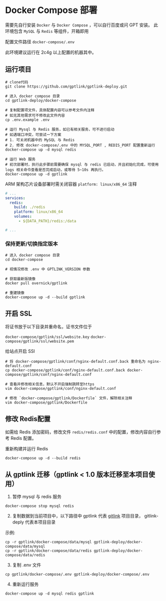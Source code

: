 # Docker Compose 部署

需要先自行安装 `Docker` 与 `Docker Compose` ，可以自行百度或问 GPT 安装。 此环境包含 `MySQL` 与 `Redis` 等组件，开箱即用

配置文件路径 `docker-compose/.env`

此环境建议运行在 2c4g 以上配置的机器其中。

## 运行项目

```shell
# clone代码
git clone https://github.com/gptlink/gptlink-deploy.git

# 进入 docker compose 目录
cd gptlink-deploy/docker-compose

# 复制配置项文件，具体配置内容可以参考文件内注释
# 如无其他需求可不修改此文件内容
cp .env.example .env

# 运行 Mysql 与 Redis 服务，如已有相关服务，可不进行启动
# 如遇端口冲突，可尝试一下方案
# 1. 可关闭机器中的 MySQL 与 Redis
# 2. 修改 docker-compose/.env 中的 MYSQL_PORT , REDIS_PORT 配置重新运行
docker-compose up -d mysql redis

# 运行 Web 服务
# 初次部署时，执行此步骤前需要确保 mysql 与 redis 已启动，并且初始化完成，可使用 logs 相关命令查看是否完成启动，或等待 5~10s 再执行。
docker-compose up -d gptlink
```

ARM 架构芯片设备部署时需关闭容器 `platform: linux/x86_64` 注释
```yaml
# ... 
services:
  redis:
    build: ./redis
    platform: linux/x86_64
    volumes:
      - ${DATA_PATH}/redis:/data

# ... 
```

### 保持更新/切换指定版本
```shell
# 进入 docker compose 目录
cd docker-compose

# 视情况修改 .env 中 GPTLINK_VERSION 参数

# 获取最新版镜像
docker pull overnick/gptlink

# 重建镜像
docker-compose up -d --build gptlink
```

## 开启 SSL

将证书放于以下目录并重命名，证书文件位于

`docker-compose/gptlink/ssl/website.key`
`docker-compose/gptlink/ssl/website.pem`

给站点开启 SSl

```shell
# 将 docker-compose/gptlink/conf/nginx-default.conf.back 重命名为 nginx-default.conf
cp docker-compose/gptlink/conf/nginx-default.conf.back docker-compose/gptlink/conf/nginx-default.conf

# 查看并修改相关信息，默认不开启强制跳转至https
vim docker-compose/gptlink/conf/nginx-default.conf

# 修改 `docker-compose/gptlink/Dockerfile` 文件，解除相关注释
vim docker-compose/gptlink/Dockerfile

```

## 修改 Redis配置

如需给 Redis 添加密码，修改文件 `redis/redis.conf` 中的配置，修改内容自行参考 Redis 配置。

重新构建并运行 Redis 

```shell
docker-compose up -d --build redis
```


## 从 gptlink 迁移（gptlink < 1.0 版本迁移至本项目使用）

1. 暂停 mysql 与 redis 服务

```shell
docker-compose stop mysql redis
```

2. 复制数据到当前项目中，以下路径中 gptlink 代表 [gitlink](https://github.com/gptlink/gptlink) 项目目录， gitlink-deply 代表本项目目录

示例:

```shell
cp -r gptlink/docker-compose/data/mysql gptlink-deploy/docker-compose/data/mysql
cp -r gptlink/docker-compose/data/redis gptlink-deploy/docker-compose/data/redis
```

3. 复制 .env 文件

```shell
cp gptlink/docker-compose/.env gptlink-deploy/docker-compose/.env
```

4. 重新运行服务

```shell
docker-compose up -d mysql redis gptlink
```
